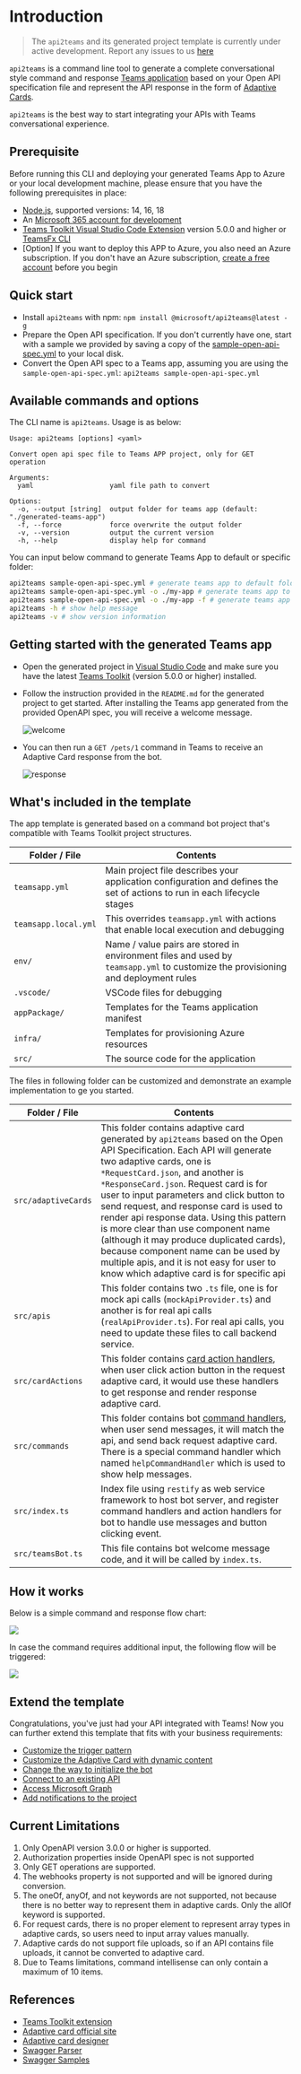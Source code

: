 # Introduction
> The `api2teams` and its generated project template is currently under active development. Report any issues to us [here](https://github.com/OfficeDev/TeamsFx/issues/new/choose)
 
`api2teams` is a command line tool to generate a complete conversational style command and response [Teams application](https://learn.microsoft.com/microsoftteams/platform/bots/how-to/conversations/command-bot-in-teams) based on your Open API specification file and represent the API response in the form of [Adaptive Cards](https://learn.microsoft.com/microsoftteams/platform/task-modules-and-cards/cards/cards-reference#adaptive-card).

`api2teams` is the best way to start integrating your APIs with Teams conversational experience.

## Prerequisite
Before running this CLI and deploying your generated Teams App to Azure or your local development machine, please ensure that you have the following prerequisites in place:

- [Node.js](https://nodejs.org/), supported versions: 14, 16, 18
- An [Microsoft 365 account for development](https://docs.microsoft.com/microsoftteams/platform/toolkit/accounts)
- [Teams Toolkit Visual Studio Code Extension](https://aka.ms/teams-toolkit) version 5.0.0 and higher or [TeamsFx CLI](https://aka.ms/teamsfx-cli)
- [Option] If you want to deploy this APP to Azure, you also need an Azure subscription. If you don't have an Azure subscription, [create a free account](https://azure.microsoft.com/en-us/free/) before you begin


## Quick start

- Install `api2teams` with npm: `npm install @microsoft/api2teams@latest -g`
- Prepare the Open API specification. If you don't currently have one, start with a sample we provided by saving a copy of the [sample-open-api-spec.yml](https://raw.githubusercontent.com/OfficeDev/TeamsFx/api2teams/packages/api2teams/sample-spec/sample-open-api-spec.yml) to your local disk.
- Convert the Open API spec to a Teams app, assuming you are using the `sample-open-api-spec.yml`: `api2teams sample-open-api-spec.yml`

## Available commands and options

The CLI name is `api2teams`. Usage is as below:

```
Usage: api2teams [options] <yaml>

Convert open api spec file to Teams APP project, only for GET operation

Arguments:
  yaml                   yaml file path to convert

Options:
  -o, --output [string]  output folder for teams app (default: "./generated-teams-app")
  -f, --force            force overwrite the output folder
  -v, --version          output the current version
  -h, --help             display help for command
```

You can input below command to generate Teams App to default or specific folder:

```bash
api2teams sample-open-api-spec.yml # generate teams app to default folder ./generated-teams-app
api2teams sample-open-api-spec.yml -o ./my-app # generate teams app to ./my-app folder
api2teams sample-open-api-spec.yml -o ./my-app -f # generate teams app to ./my-app folder, and force overwrite output folder
api2teams -h # show help message
api2teams -v # show version information
```

## Getting started with the generated Teams app

- Open the generated project in [Visual Studio Code](https://code.visualstudio.com/) and make sure you have the latest [Teams Toolkit](https://marketplace.visualstudio.com/items?itemName=TeamsDevApp.ms-teams-vscode-extension) (version 5.0.0 or higher) installed.

- Follow the instruction provided in the `README.md` for the generated project to get started. After installing the Teams app generated from the provided OpenAPI spec, you will receive a welcome message. 
    
    ![welcome](https://github.com/OfficeDev/TeamsFx/wiki/api2teams/welcome.png)

- You can then run a `GET /pets/1` command in Teams to receive an Adaptive Card response from the bot. 

    ![response](https://github.com/OfficeDev/TeamsFx/wiki/api2teams/workflow1.png)

## What's included in the template

The app template is generated based on a command bot project that's compatible with Teams Toolkit project structures.

| Folder / File | Contents |
| - | - |
| `teamsapp.yml` | Main project file describes your application configuration and defines the set of actions to run in each lifecycle stages |
| `teamsapp.local.yml`| This overrides `teamsapp.yml` with actions that enable local execution and debugging |
| `env/`| Name / value pairs are stored in environment files and used by `teamsapp.yml` to customize the provisioning and deployment rules |
| `.vscode/` | VSCode files for debugging |
| `appPackage/` | Templates for the Teams application manifest |
| `infra/` | Templates for provisioning Azure resources |
| `src/` | The source code for the application |

The files in following folder can be customized and demonstrate an example implementation to ge you started.

| Folder / File | Contents |
| - | - |
|`src/adaptiveCards`|This folder contains adaptive card generated by `api2teams` based on the Open API Specification. Each API will generate two adaptive cards, one is `*RequestCard.json`, and another is `*ResponseCard.json`. Request card is for user to input parameters and click button to send request, and response card is used to render api response data. Using this pattern is more clear than use component name (although it may produce duplicated cards), because component name can be used by multiple apis, and it is not easy for user to know which adaptive card is for specific api|
|`src/apis`|This folder contains two `.ts` file, one is for mock api calls (`mockApiProvider.ts`) and another is for real api calls (`realApiProvider.ts`). For real api calls, you need to update these files to call backend service.|
|`src/cardActions`|This folder contains [card action handlers](https://learn.microsoft.com/microsoftteams/platform/bots/how-to/conversations/workflow-bot-in-teams?tabs=JS#card-action-handler), when user click action button in the request adaptive card, it would use these handlers to get response and render response adaptive card.|
|`src/commands`|This folder contains bot [command handlers](https://learn.microsoft.com/microsoftteams/platform/bots/how-to/conversations/command-bot-in-teams#command-and-response), when user send messages, it will match the api, and send back request adaptive card. There is a special command handler which named `helpCommandHandler` which is used to show help messages.|
|`src/index.ts`|Index file using `restify` as web service framework to host bot server, and register command handlers and action handlers for bot to handle use messages and button clicking event. |
|`src/teamsBot.ts`|This file contains bot welcome message code, and it will be called by `index.ts`.|

## How it works
Below is a simple command and response flow chart:

![](https://github.com/OfficeDev/TeamsFx/wiki/api2teams/flow2.png)


In case the command requires additional input, the following flow will be triggered:

![](https://github.com/OfficeDev/TeamsFx/wiki/api2teams/flow1.png)

## Extend the template
Congratulations, you've just had your API integrated with Teams! Now you can further extend this template that fits with your business requirements:

- [Customize the trigger pattern](https://aka.ms/teamsfx-command-new#customize-the-trigger-pattern)
- [Customize the Adaptive Card with dynamic content](https://aka.ms/teamsfx-command-new#how-to-build-command-response-using-adaptive-card-with-dynamic-content)
- [Change the way to initialize the bot](https://aka.ms/teamsfx-command-new#customize-initialization)
- [Connect to an existing API](https://aka.ms/teamsfx-command-new#connect-to-existing-api)
- [Access Microsoft Graph](https://aka.ms/teamsfx-add-sso-new)
- [Add notifications to the project](https://aka.ms/teamsfx-notification-new)

## Current Limitations
1. Only OpenAPI version 3.0.0 or higher is supported.
1. Authorization properties inside OpenAPI spec is not supported
1. Only GET operations are supported.
1. The webhooks property is not supported and will be ignored during conversion.
1. The oneOf, anyOf, and not keywords are not supported, not because there is no better way to represent them in adaptive cards. Only the allOf keyword is supported.
1. For request cards, there is no proper element to represent array types in adaptive cards, so users need to input array values manually.
1. Adaptive cards do not support file uploads, so if an API contains file uploads, it cannot be converted to adaptive card.
1. Due to Teams limitations, command intellisense can only contain a maximum of 10 items.

## References
- [Teams Toolkit extension](https://learn.microsoft.com/en-us/microsoftteams/platform/toolkit/teams-toolkit-fundamentals)
- [Adaptive card official site](https://adaptivecards.io/)
- [Adaptive card designer](https://adaptivecards.io/designer)
- [Swagger Parser](https://github.com/APIDevTools/swagger-parser)
- [Swagger Samples](https://github.com/OAI/OpenAPI-Specification)
